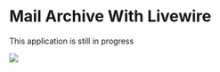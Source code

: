 # Mail Archive With Livewire
This application is still in progress <br>

![](https://geps.dev/progress/10)
